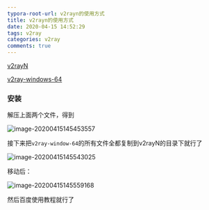 ```yaml
---
typora-root-url: v2rayn的使用方式
title: v2rayn的使用方式
date: 2020-04-15 14:52:29
tags: v2ray
categories: v2ray
comments: true
---
```




[v2rayN](/files/v2rayN.zip)

[v2ray-windows-64](/files/v2ray-windows-64.zip)



### 安装

解压上面两个文件，得到

![image-20200415145453557](/images/image-20200415145453557.png)

接下来把`v2ray-window-64`的所有文件全都复制到v2rayN的目录下就行了

![image-20200415145543025](/images/image-20200415145543025.png)

移动后：

![image-20200415145559168](/images/image-20200415145559168.png)

然后百度使用教程就行了